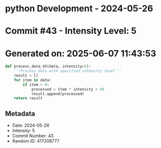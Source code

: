 ﻿# python Development - 2024-05-26
# Commit #43 - Intensity Level: 5
# Generated on: 2025-06-07 11:43:53
```python
def process_data_43(data, intensity=5):
    '''Process data with specified intensity level'''
    result = []
    for item in data:
        if item > 0:
            processed = item * intensity + 49
            result.append(processed)
    return result
```
## Metadata
- Date: 2024-05-26
- Intensity: 5
- Commit Number: 43
- Random ID: 417208777
